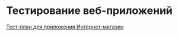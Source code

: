 # Тестирование веб-приложений
[Тест-план для приложения Интернет-магазин](https://docs.google.com/spreadsheets/d/1Kbacf8biFeEdmxGYtK7fpzFv32H8xigjssd6aIqosEk/edit?usp=drive_link)
